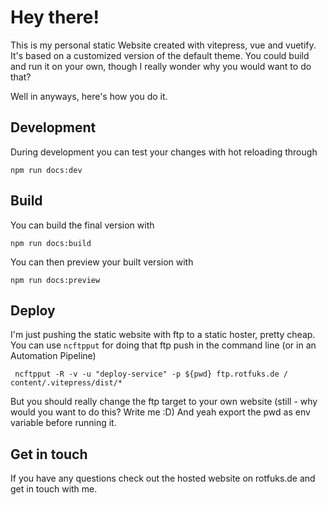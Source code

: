 # Hey there! 

This is my personal static Website created with vitepress, vue and vuetify. It's based on a customized version of the default theme. You could build and run it on your own, though I really wonder why you would want to do that?

Well in anyways, here's how you do it.

## Development 

During development you can test your changes with hot reloading through

```
npm run docs:dev
```

## Build 

You can build the final version with 

```
npm run docs:build
```

You can then preview your built version with

```
npm run docs:preview
```

## Deploy

I'm just pushing the static website with ftp to a static hoster, pretty cheap. 
You can use `ncftpput` for doing that ftp push in the command line (or in an Automation Pipeline)

```
 ncftpput -R -v -u "deploy-service" -p ${pwd} ftp.rotfuks.de / content/.vitepress/dist/*
```

But you should really change the ftp target to your own website (still - why would you want to do this? Write me :D)
And yeah export the pwd as env variable before running it. 

## Get in touch

If you have any questions check out the hosted website on rotfuks.de and get in touch with me. 